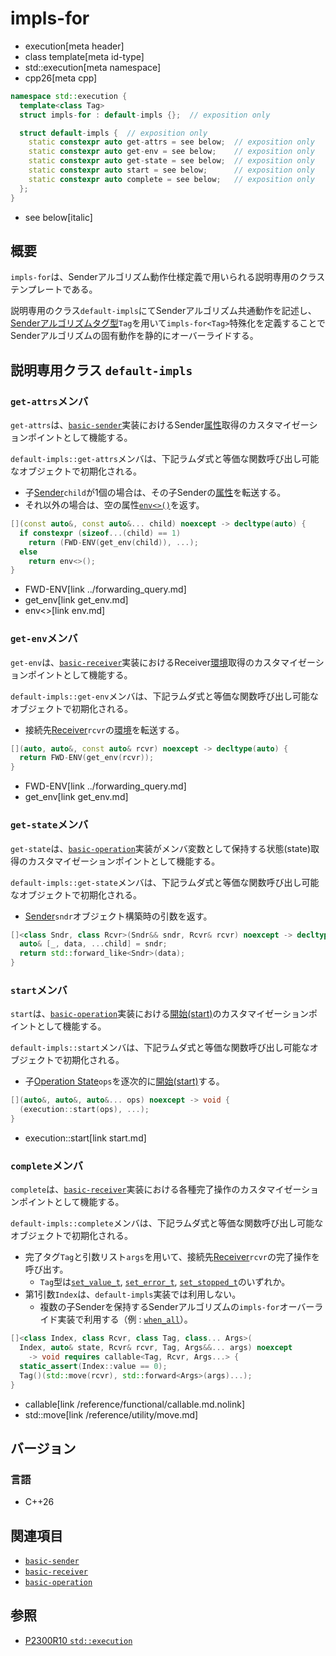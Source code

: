 # impls-for
* execution[meta header]
* class template[meta id-type]
* std::execution[meta namespace]
* cpp26[meta cpp]

```cpp
namespace std::execution {
  template<class Tag>
  struct impls-for : default-impls {};  // exposition only

  struct default-impls {  // exposition only
    static constexpr auto get-attrs = see below;  // exposition only
    static constexpr auto get-env = see below;    // exposition only
    static constexpr auto get-state = see below;  // exposition only
    static constexpr auto start = see below;      // exposition only
    static constexpr auto complete = see below;   // exposition only
  };
}
```
* see below[italic]

## 概要
`impls-for`は、Senderアルゴリズム動作仕様定義で用いられる説明専用のクラステンプレートである。

説明専用のクラス`default-impls`にてSenderアルゴリズム共通動作を記述し、[Senderアルゴリズムタグ型](tag_of_t.md)`Tag`を用いて`impls-for<Tag>`特殊化を定義することでSenderアルゴリズムの固有動作を静的にオーバーライドする。


## 説明専用クラス `default-impls`

### `get-attrs`メンバ
`get-attrs`は、[`basic-sender`](basic-sender.md)実装におけるSender[属性](../queryable.md)取得のカスタマイゼーションポイントとして機能する。

`default-impls::get-attrs`メンバは、下記ラムダ式と等価な関数呼び出し可能なオブジェクトで初期化される。

- 子[Sender](sender.md)`child`が1個の場合は、その子Senderの[属性](../queryable.md)を転送する。
- それ以外の場合は、空の属性[`env<>()`](env.md)を返す。

```cpp
[](const auto&, const auto&... child) noexcept -> decltype(auto) {
  if constexpr (sizeof...(child) == 1)
    return (FWD-ENV(get_env(child)), ...);
  else
    return env<>();
}
```
* FWD-ENV[link ../forwarding_query.md]
* get_env[link get_env.md]
* env<>[link env.md]

### `get-env`メンバ
`get-env`は、[`basic-receiver`](basic-receiver.md)実装におけるReceiver[環境](../queryable.md)取得のカスタマイゼーションポイントとして機能する。

`default-impls::get-env`メンバは、下記ラムダ式と等価な関数呼び出し可能なオブジェクトで初期化される。

- 接続先[Receiver](receiver.md)`rcvr`の[環境](../queryable.md)を転送する。

```cpp
[](auto, auto&, const auto& rcvr) noexcept -> decltype(auto) {
  return FWD-ENV(get_env(rcvr));
}
```
* FWD-ENV[link ../forwarding_query.md]
* get_env[link get_env.md]

### `get-state`メンバ
`get-state`は、[`basic-operation`](basic-operation.md)実装がメンバ変数として保持する状態(state)取得のカスタマイゼーションポイントとして機能する。

`default-impls::get-state`メンバは、下記ラムダ式と等価な関数呼び出し可能なオブジェクトで初期化される。

- [Sender](sender.md)`sndr`オブジェクト構築時の引数を返す。

```cpp
[]<class Sndr, class Rcvr>(Sndr&& sndr, Rcvr& rcvr) noexcept -> decltype(auto) {
  auto& [_, data, ...child] = sndr;
  return std::forward_like<Sndr>(data);
}
```

### `start`メンバ
`start`は、[`basic-operation`](basic-operation.md)実装における[開始(start)](start.md)のカスタマイゼーションポイントとして機能する。

`default-impls::start`メンバは、下記ラムダ式と等価な関数呼び出し可能なオブジェクトで初期化される。

- 子[Operation State](operation_state.md)`ops`を逐次的に[開始(start)](start.md)する。

```cpp
[](auto&, auto&, auto&... ops) noexcept -> void {
  (execution::start(ops), ...);
}
```
* execution::start[link start.md]

### `complete`メンバ
`complete`は、[`basic-receiver`](basic-receiver.md)実装における各種完了操作のカスタマイゼーションポイントとして機能する。

`default-impls::complete`メンバは、下記ラムダ式と等価な関数呼び出し可能なオブジェクトで初期化される。

- 完了タグ`Tag`と引数リスト`args`を用いて、接続先[Receiver](receiver.md)`rcvr`の完了操作を呼び出す。
    - `Tag`型は[`set_value_t`](set_value.md), [`set_error_t`](set_error.md), [`set_stopped_t`](set_stopped.md)のいずれか。
- 第1引数`Index`は、`default-impls`実装では利用しない。
    - 複数の子Senderを保持するSenderアルゴリズムの`impls-for`オーバーライド実装で利用する（例 : [`when_all`](when_all.md)）。

```cpp
[]<class Index, class Rcvr, class Tag, class... Args>(
  Index, auto& state, Rcvr& rcvr, Tag, Args&&... args) noexcept
    -> void requires callable<Tag, Rcvr, Args...> {
  static_assert(Index::value == 0);
  Tag()(std::move(rcvr), std::forward<Args>(args)...);
}
```
* callable[link /reference/functional/callable.md.nolink]
* std::move[link /reference/utility/move.md]


## バージョン
### 言語
- C++26


## 関連項目
- [`basic-sender`](basic-sender.md)
- [`basic-receiver`](basic-receiver.md)
- [`basic-operation`](basic-operation.md)


## 参照
- [P2300R10 `std::execution`](https://www.open-std.org/jtc1/sc22/wg21/docs/papers/2024/p2300r10.html)
